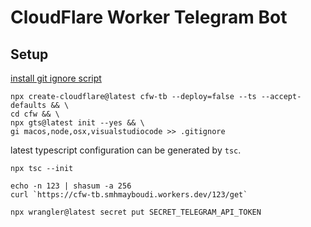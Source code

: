# CloudFlare Worker Telegram Bot

## Setup

[install git ignore script](https://docs.gitignore.io/install/command-line)

```shell
npx create-cloudflare@latest cfw-tb --deploy=false --ts --accept-defaults && \
cd cfw && \
npx gts@latest init --yes && \
gi macos,node,osx,visualstudiocode >> .gitignore
```

latest typescript configuration can be generated by `tsc`.

```shell
npx tsc --init
```

```shell
echo -n 123 | shasum -a 256
curl `https://cfw-tb.smhmayboudi.workers.dev/123/get`
```

```
npx wrangler@latest secret put SECRET_TELEGRAM_API_TOKEN
```